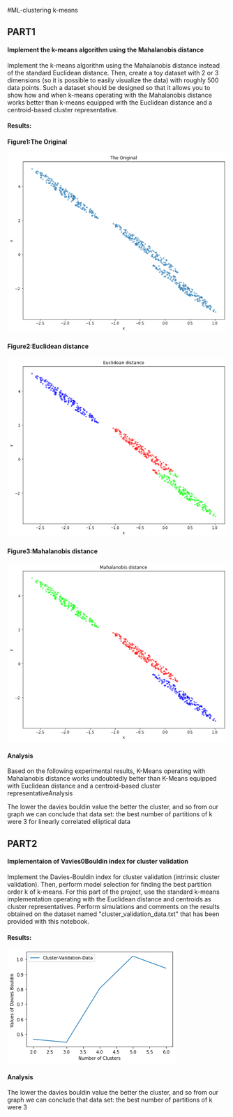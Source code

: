 #ML-clustering k-means

## PART1
#### Implement the k-means algorithm using the Mahalanobis distance
Implement the k-means algorithm using the Mahalanobis distance instead of the standard Euclidean distance. Then, create a toy dataset with 2 or 3 dimensions (so it is possible to easily visualize the data) with roughly 500 data points. Such a dataset should be designed so that it allows you to show how and when k-means operating with the Mahalanobis distance works better than k-means equipped with the Euclidean distance and a centroid-based cluster representative.

#### Results:
#### Figure1:The Original
![](./img/1.png)

#### Figure2:Euclidean distance
![](./img/2.png)

#### Figure3:Mahalanobis distance
![](./img/3.png)

#### Analysis
Based on the following experimental results, K-Means operating with Mahalanobis distance works undoubtedly better than K-Means equipped with Euclidean distance and a centroid-based cluster representativeAnalysis

The lower the davies bouldin value the better the cluster, and so from our graph we can conclude that data set: the best number of partitions of k were 3 for linearly correlated elliptical data

## PART2
#### Implementaion of Vavies0Bouldin index for cluster validation
Implement the Davies-Bouldin index for cluster validation (intrinsic cluster validation). Then, perform model selection for finding the best partition order k of k-means. For this part of the project, use the standard k-means implementation operating with the Euclidean distance and centroids as cluster representatives. Perform simulations and comments on the results obtained on the dataset named "cluster_validation_data.txt" that has been provided with this notebook.

#### Results:
![](./img/4.png)
#### Analysis
The lower the davies bouldin value the better the cluster, and so from our graph we can conclude that data set: the best number of partitions of k were 3
